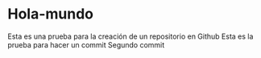 # Hola-mundo
Esta es una prueba para la creación de un repositorio en Github
Esta es la prueba para hacer un commit
Segundo commit
